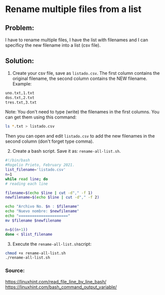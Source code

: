 # Rename multiple files from a list

## Problem:

I have to rename multiple files, I have the list with filenames and I can specificy the new filename into a list (csv file).


## Solution:

1. Create your csv file, save as ```listado.csv```. The first column contains the original filename, the second column contains the NEW filename.
Example:
```bash
uno.txt,1.txt
dos.txt,2.txt
tres.txt,3.txt
```
Note: You don't need to type (write) the filenames in the first columns.
You can get them using this command:
```bash
ls *.txt > listado.csv
```
Then you can open and edit ```listado.csv``` to add the new filenames in the second column (don't forget type comma).

2. Create a bash script. Save it as: ```rename-all-list.sh```.
```bash
#!/bin/bash
#Rogelio Prieto, February 2021.
list_filename='listado.csv'
n=1
while read line; do
# reading each line

filename=$(echo $line | cut -d"," -f 1)
newfilename=$(echo $line | cut -d"," -f 2)

echo "Archivo No. $n : $filename"
echo "Nuevo nombre: $newfilename"
echo "======================"
mv $filename $newfilename

n=$((n+1))
done < $list_filename
```

3. Execute the ```rename-all-list.sh```script:
```bash
chmod +x rename-all-list.sh
./rename-all-list.sh
```






### Source: 
<https://linuxhint.com/read_file_line_by_line_bash/>
<https://linuxhint.com/bash_command_output_variable/>

